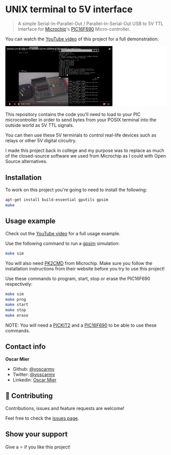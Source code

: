 # UNIX terminal to 5V interface
> A simple Serial-In-Parallel-Out / Parallel-In-Serial-Out USB to 5V TTL interface for [Microchip](https://www.microchip.com/)'s [PIC16F690](https://www.microchip.com/wwwproducts/en/PIC16F690) Micro-controller.

You can watch the [YouTube video](https://www.youtube.com/watch?v=46WZUcRUPEI) of this project for a full demonstration.

[![](header.png)](https://www.youtube.com/watch?v=46WZUcRUPEI)

This repository contains the code you'll need to load to your PIC microcontroller in order to send bytes from your POSIX terminal into the outside world as 5V TTL signals.

You can then use these 5V terminals to control real-life devices such as relays or other 5V digital circuitry.

I made this project back in college and my purpose was to replace as much of the closed-source software we used from Microchip as I could with Open Source alternatives.

## Installation

To work on this project you're going to need to install the following:

```sh
apt-get install build-essential gputils gpsim
make
```

## Usage example

Check out the [YouTube video](https://www.youtube.com/watch?v=46WZUcRUPEI) for a full usage example.

Use the following command to run a [gpsim](http://gpsim.sourceforge.net/) simulation:

```sh
make sim
```

You will also need [PK2CMD](https://github.com/psmay/pk2cmd) from Microchip. Make sure you follow the installation instructions from their website before you try to use this project!

Use these commands to program, start, stop or erase the PIC16F690 respectively:

```sh
make sim
make prog
make start
make stop
make erase
```

NOTE: You will need a [PICKIT2](https://www.microchip.com/DevelopmentTools/ProductDetails/PartNO/PG164120) and a [PIC16F690](https://www.microchip.com/wwwproducts/en/PIC16F690) to be able to use these commands.

## Contact info

**Oscar Mier**
- Github: [@voscarmv](https://github.com/voscarmv)
- Twitter: [@voscarmv](https://twitter.com/voscarmv)
- Linkedin: [Oscar Mier](https://www.linkedin.com/in/oscar-mier-072984196/) 

## 🤝 Contributing

Contributions, issues and feature requests are welcome!

Feel free to check the [issues page](../../issues/).

## Show your support

Give a ⭐️ if you like this project!
